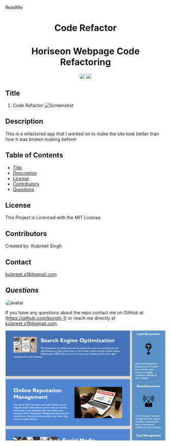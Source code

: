 ReadMe

<h1 align="center">Code Refactor</h1>

<h1 align="center">Horiseon Webpage Code Refactoring</h1>
<p align="center" margin="50px">
    <a>
    <img src="https://img.shields.io/badge/Creator-KSingh-orange"/>
    </a>
    <a>
    <img src="https://img.shields.io/badge/Student-SMU-red"/>
    </a>
</p>

## Title
01. Code Refactor 
![Screenshot](https://github.com/ksingh-1/Code-Refactor/blob/master/assets/images/MainScreenshot.PNG)

## Description
This is a refactored app that I worked on to make the site look better than how it was broken looking before!

## Table of Contents
* *[Title](#title)*
* *[Description](#description)*
* *[License](#license)*
* *[Contributors](#contributors)*
* *[Questions](#questions)*


## License
This Project is Licenced with the MIT License.


## Contributors
Created by:
Kulpreet Singh


## Contact
kulpreet.s18@gmail.com


## *Questions*
<img src="https://avatars1.githubusercontent.com/u/62266210?v=4" alt="avatar" style="border-radius: 15px" width="60"/>

If you have any questions about the repo contact me on GitHub at (https://github.com/ksingh-1)
or reach me directly at <kulpreet.s18@gmail.com>.

![final-screen](https://github.com/ksingh-1/Code-Refactor/blob/master/assets/images/SecondScreenshot.PNG/)
